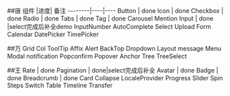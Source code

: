 ##唐
组件    |进度| 备注
--------|----|----
Button  |  done
Icon  |  done
Checkbox  |  done
Radio  |  done
Tabs | done
Tag | done
Carousel
Mention
Input | done |select完成后补全demo
InputNumber
AutoComplete
Select
Upload
Form
Calendar
DatePicker
TimePicker

##万
Grid
Col
ToolTip
Affix
Alert
BackTop
Dropdown
Layout
message
Menu
Modal
notification
Popconfirm
Popover
Anchor
Tree
TreeSelect

##王
Rate  |  done
Pagination  |  done|select完成后补全
Avatar  |  done
Badge  |  done
Breadcrumb |  done
Card
Collapse
LocaleProvider
Progress
Slider
Spin
Steps
Switch
Table
Timeline
Transfer









